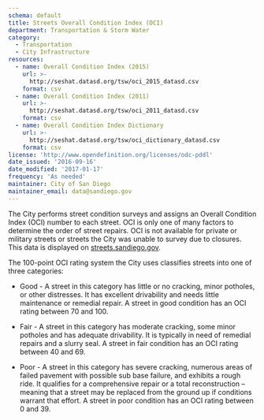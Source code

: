 ```yaml
---
schema: default
title: Streets Overall Condition Index (OCI)
department: Transportation & Storm Water
category:
  - Transportation
  - City Infrastructure
resources:
  - name: Overall Condition Index (2015)
    url: >-
      http://seshat.datasd.org/tsw/oci_2015_datasd.csv
    format: csv
  - name: Overall Condition Index (2011)
    url: >-
      http://seshat.datasd.org/tsw/oci_2011_datasd.csv
    format: csv
  - name: Overall Condition Index Dictionary
    url: >-
      http://seshat.datasd.org/tsw/oci_dictionary_datasd.csv
    format: csv
license: 'http://www.opendefinition.org/licenses/odc-pddl'
date_issued: '2016-09-16'
date_modified: '2017-01-17'
frequency: 'As needed'
maintainer: City of San Diego
maintainer_email: data@sandiego.gov
---
```

The City performs street condition surveys and assigns an Overall Condition
Index (OCI) number to each street. OCI is only one of many factors to determine
the order of street repairs. OCI is not available for private or military streets
or streets the City was unable to survey due to closures.
This data is displayed on <a href="http://www.streets.sandiego.gov" target="_blank" rel="noopener">
streets.sandiego.gov</a>.
<!--more-->

The 100-point OCI rating system the City uses classifies streets into
one of three categories:

- Good - A street in this category has little or no cracking, minor potholes,
or other distresses. It has excellent drivability and needs little maintenance
or remedial repair. A street in good condition has an OCI rating between 70 and 100.

- Fair - A street in this category has moderate cracking, some minor potholes
and has adequate drivability. It is typically in need of remedial repairs
and a slurry seal. A street in fair condition has an OCI rating between 40 and 69.

- Poor - A street in this category has severe cracking, numerous areas of
failed pavement with possible sub base failure, and exhibits a rough ride.
It qualifies for a comprehensive repair or a total reconstruction – meaning
that a street may be replaced from the ground up if conditions warrant that effort.
A street in poor condition has an OCI rating between 0 and 39.


